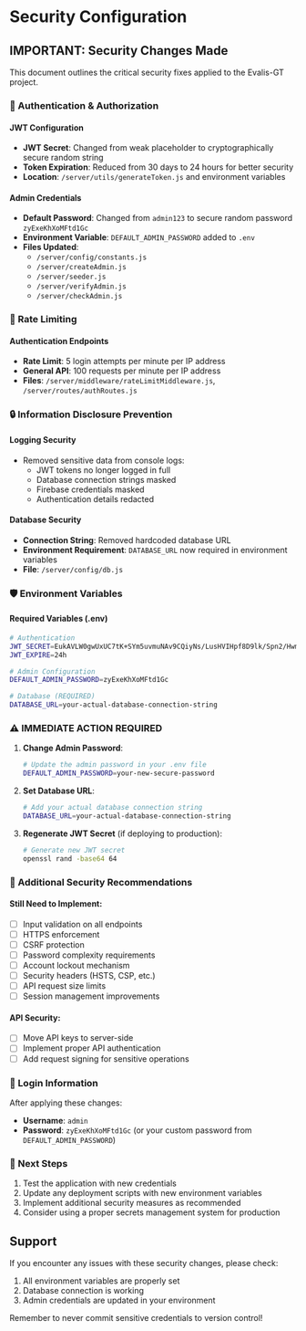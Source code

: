 # Security Configuration

## IMPORTANT: Security Changes Made

This document outlines the critical security fixes applied to the Evalis-GT project.

### 🔐 Authentication & Authorization

#### JWT Configuration
- **JWT Secret**: Changed from weak placeholder to cryptographically secure random string
- **Token Expiration**: Reduced from 30 days to 24 hours for better security
- **Location**: `/server/utils/generateToken.js` and environment variables

#### Admin Credentials
- **Default Password**: Changed from `admin123` to secure random password `zyExeKhXoMFtd1Gc`
- **Environment Variable**: `DEFAULT_ADMIN_PASSWORD` added to `.env`
- **Files Updated**: 
  - `/server/config/constants.js`
  - `/server/createAdmin.js`
  - `/server/seeder.js`
  - `/server/verifyAdmin.js`
  - `/server/checkAdmin.js`

### 🚫 Rate Limiting

#### Authentication Endpoints
- **Rate Limit**: 5 login attempts per minute per IP address
- **General API**: 100 requests per minute per IP address
- **Files**: `/server/middleware/rateLimitMiddleware.js`, `/server/routes/authRoutes.js`

### 🔒 Information Disclosure Prevention

#### Logging Security
- Removed sensitive data from console logs:
  - JWT tokens no longer logged in full
  - Database connection strings masked
  - Firebase credentials masked
  - Authentication details redacted

#### Database Security
- **Connection String**: Removed hardcoded database URL
- **Environment Requirement**: `DATABASE_URL` now required in environment variables
- **File**: `/server/config/db.js`

### 🛡️ Environment Variables

#### Required Variables (.env)
```bash
# Authentication
JWT_SECRET=EukAVLW0gwUxUC7tK+SYm5uvmuNAv9CQiyNs/LusHVIHpf8D9lk/Spn2/HwmZUoAnYSaBoYNT5jtfDx4QQn2Jw==
JWT_EXPIRE=24h

# Admin Configuration
DEFAULT_ADMIN_PASSWORD=zyExeKhXoMFtd1Gc

# Database (REQUIRED)
DATABASE_URL=your-actual-database-connection-string
```

### ⚠️ IMMEDIATE ACTION REQUIRED

1. **Change Admin Password**: 
   ```bash
   # Update the admin password in your .env file
   DEFAULT_ADMIN_PASSWORD=your-new-secure-password
   ```

2. **Set Database URL**:
   ```bash
   # Add your actual database connection string
   DATABASE_URL=your-actual-database-connection-string
   ```

3. **Regenerate JWT Secret** (if deploying to production):
   ```bash
   # Generate new JWT secret
   openssl rand -base64 64
   ```

### 🔧 Additional Security Recommendations

#### Still Need to Implement:
- [ ] Input validation on all endpoints
- [ ] HTTPS enforcement
- [ ] CSRF protection
- [ ] Password complexity requirements
- [ ] Account lockout mechanism
- [ ] Security headers (HSTS, CSP, etc.)
- [ ] API request size limits
- [ ] Session management improvements

#### API Security:
- [ ] Move API keys to server-side
- [ ] Implement proper API authentication
- [ ] Add request signing for sensitive operations

### 📝 Login Information

After applying these changes:
- **Username**: `admin`
- **Password**: `zyExeKhXoMFtd1Gc` (or your custom password from `DEFAULT_ADMIN_PASSWORD`)

### 🔄 Next Steps

1. Test the application with new credentials
2. Update any deployment scripts with new environment variables
3. Implement additional security measures as recommended
4. Consider using a proper secrets management system for production

## Support

If you encounter any issues with these security changes, please check:
1. All environment variables are properly set
2. Database connection is working
3. Admin credentials are updated in your environment

Remember to never commit sensitive credentials to version control!
